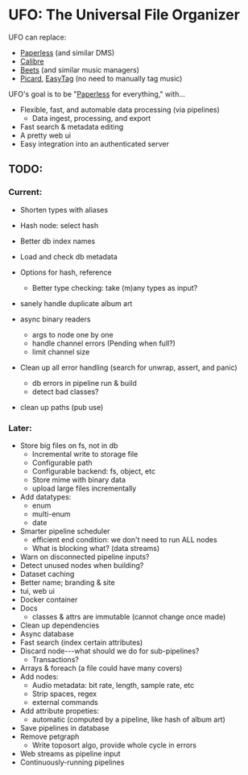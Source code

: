 # UFO: The Universal File Organizer


UFO can replace:
- [Paperless] (and similar DMS)
- [Calibre]
- [Beets] (and similar music managers)
- [Picard], [EasyTag] (no need to manually tag music)


UFO's goal is to be "[Paperless] for everything," with...
- Flexible, fast, and automable data processing (via pipelines)
  - Data ingest, processing, and export
- Fast search & metadata editing
- A pretty web ui
- Easy integration into an authenticated server


[Paperless]: https://docs.paperless-ngx.com
[Calibre]: https://calibre-ebook.com
[Beets]: https://beets.io
[Picard]: https://picard.musicbrainz.org/
[EasyTag]: https://wiki.gnome.org/Apps/EasyTAG



## TODO:

### Current:
- Shorten types with aliases
- Hash node: select hash
- Better db index names

- Load and check db metadata
- Options for hash, reference
  - Better type checking: take (m)any types as input?
- sanely handle duplicate album art

- async binary readers
  - args to node one by one
  - handle channel errors (Pending when full?)
  - limit channel size
- Clean up all error handling (search for unwrap, assert, and panic)
  - db errors in pipeline run & build
  - detect bad classes?
- clean up paths (pub use)


### Later:
- Store big files on fs, not in db
  - Incremental write to storage file
  - Configurable path
  - Configurable backend: fs, object, etc
  - Store mime with binary data
  - upload large files incrementally
- Add datatypes:
  - enum
  - multi-enum
  - date
- Smarter pipeline scheduler
  - efficient end condition: we don't need to run ALL nodes
  - What is blocking what? (data streams)
- Warn on disconnected pipeline inputs?
- Detect unused nodes when building?
- Dataset caching
- Better name; branding & site
- tui, web ui
- Docker container
- Docs
  - classes & attrs are immutable (cannot change once made)
- Clean up dependencies
- Async database
- Fast search (index certain attributes)
- Discard node---what should we do for sub-pipelines?
  - Transactions?
- Arrays & foreach (a file could have many covers)
- Add nodes:
  - Audio metadata: bit rate, length, sample rate, etc
  - Strip spaces, regex
  - external commands
- Add attribute propeties:
  - automatic (computed by a pipeline, like hash of album art)
- Save pipelines in database
- Remove petgraph
  - Write toposort algo, provide whole cycle in errors
- Web streams as pipeline input
- Continuously-running pipelines

